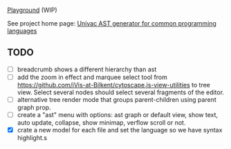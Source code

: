 
[Playground](https://cancerberosgx.github.io/demos/univac/playground/) (WIP)

See project home page: [Univac AST generator for common programming languages](../)

## TODO

- [ ] breadcrumb shows a different hierarchy than ast
- [ ] add the zoom in effect and marquee select tool from https://github.com/iVis-at-Bilkent/cytoscape.js-view-utilities to tree view. Select several nodes should select several fragments of the editor.
- [ ] alternative tree render mode that groups parent-children using parent graph prop.
- [ ] create a "ast" menu with options: ast graph or default view, show text, auto update, collapse, show minimap, verflow scroll or not. 
- [x] crate a new model for each file and set the language so we have syntax highlight.s
